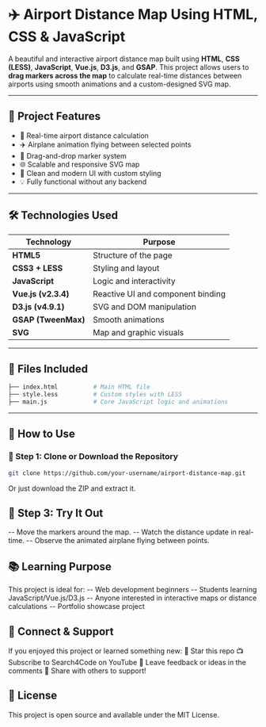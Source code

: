 # ✈️ Airport Distance Map Using HTML, CSS & JavaScript

A beautiful and interactive airport distance map built using **HTML**, **CSS (LESS)**, **JavaScript**, **Vue.js**, **D3.js**, and **GSAP**. This project allows users to **drag markers across the map** to calculate real-time distances between airports using smooth animations and a custom-designed SVG map.

---

## 📌 Project Features

- 🎯 Real-time airport distance calculation
- ✈️ Airplane animation flying between selected points
- 🧲 Drag-and-drop marker system
- 🌐 Scalable and responsive SVG map
- 🎨 Clean and modern UI with custom styling
- 💡 Fully functional without any backend

---

## 🛠️ Technologies Used

| Technology | Purpose |
|------------|---------|
| **HTML5** | Structure of the page |
| **CSS3 + LESS** | Styling and layout |
| **JavaScript** | Logic and interactivity |
| **Vue.js (v2.3.4)** | Reactive UI and component binding |
| **D3.js (v4.9.1)** | SVG and DOM manipulation |
| **GSAP (TweenMax)** | Smooth animations |
| **SVG** | Map and graphic visuals |

---

## 🧾 Files Included

```bash
├── index.html          # Main HTML file
├── style.less          # Custom styles with LESS
├── main.js             # Core JavaScript logic and animations
```
---
## 🚀 How to Use
### 📁 Step 1: Clone or Download the Repository

```bash
git clone https://github.com/your-username/airport-distance-map.git
```
Or just download the ZIP and extract it.

## 🧪 Step 3: Try It Out
-- Move the markers around the map.
-- Watch the distance update in real-time.
-- Observe the animated airplane flying between points.

## 📚 Learning Purpose
This project is ideal for:
-- Web development beginners
-- Students learning JavaScript/Vue.js/D3.js
-- Anyone interested in interactive maps or distance calculations
-- Portfolio showcase project

## 🔗 Connect & Support
If you enjoyed this project or learned something new:
🌟 Star this repo
📺 Subscribe to Search4Code on YouTube
💬 Leave feedback or ideas in the comments
📢 Share with others to support!

## 🧾 License
This project is open source and available under the MIT License.


